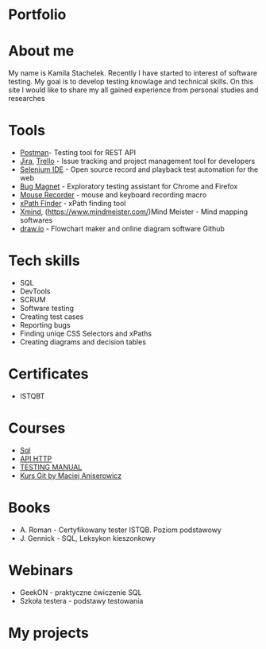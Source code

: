 # Portfolio
# About me
My name is Kamila Stachelek. 
Recently I have started to interest of software testing. 
My goal is to develop testing knowlage and technical skills. 
On this site I would like to share my all gained experience from personal studies and researches
# Tools 
- [Postman](https://www.postman.com/)- Testing tool for REST API
- [Jira](https://www.atlassian.com/software/jira0), [Trello](https://trello.com/przestrzenroboczauser07759434/home) - Issue tracking and project management tool for developers
- [Selenium IDE](https://chrome.google.com/webstore/detail/selenium-ide/mooikfkahbdckldjjndioackbalphokd) - Open source record and playback test automation for the web
- [Bug Magnet](https://chrome.google.com/webstore/detail/bug-magnet/efhedldbjahpgjcneebmbolkalbhckfi?hl=pl) - Exploratory testing assistant for Chrome and Firefox
- [Mouse Recorder](https://chrome.google.com/webstore/detail/xpath-finder/[ihnknokegkbpmofmafnkoadfjkhlogph) - mouse and keyboard recording macro
- [xPath Finder](https://chrome.google.com/webstore/detail/xpath-finder/ihnknokegkbpmofmafnkoadfjkhlogph) - xPath finding tool
- [Xmind](https://www.xmind.net/), (https://www.mindmeister.com/)Mind Meister - Mind mapping softwares
- [draw.io](https://app.diagrams.net/) - Flowchart maker and online diagram software
Github
# Tech skills
- SQL
- DevTools
- SCRUM
- Software testing
- Creating test cases
- Reporting bugs
- Finding uniqe CSS Selectors and xPaths
- Creating diagrams and decision tables 
# Certificates
- ISTQBT
# Courses
 - [Sql](https://www.czyitjestdlamnie.pl/warsztaty-podstawy-sql)
 - [API HTTP](https://www.czyitjestdlamnie.pl/warsztaty-testowanie-api-http)
 - [TESTING MANUAL](https://www.czyitjestdlamnie.pl/warsztaty-testowanie-manualne-aplikacji)
 - [Kurs Git by Maciej Aniserowicz](https://kursgita.pl/)
# Books
- A. Roman - Certyfikowany tester ISTQB. Poziom podstawowy
- J. Gennick - SQL, Leksykon kieszonkowy
# Webinars
- GeekON - praktyczne ćwiczenie SQL
- Szkoła testera - podstawy testowania
# My projects
